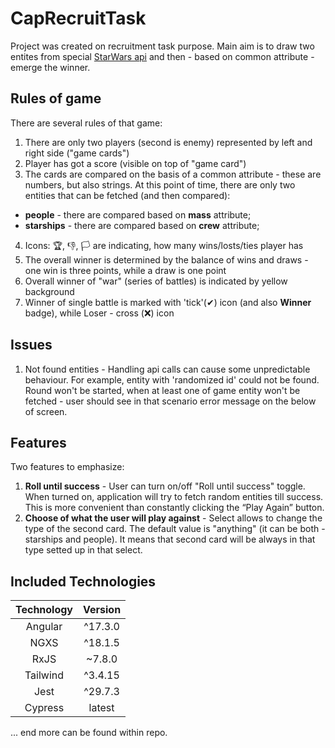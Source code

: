 # CapRecruitTask

Project was created on recruitment task purpose.
Main aim is to draw two entites from special [StarWars api](https://www.swapi.tech/) and then - based
on common attribute - emerge the winner.

## Rules of game

There are several rules of that game:

1. There are only two players (second is enemy) represented by left and right side ("game cards")
2. Player has got a score (visible on top of "game card")
3. The cards are compared on the basis of a common attribute - these are numbers, but also strings.
   At this point of time, there are only two entities that can be fetched (and then compared):

- **people** - there are compared based on **mass** attribute;
- **starships** - there are compared based on **crew** attribute;

4. Icons: 🏆, 👎, 🏳 are indicating, how many wins/losts/ties player has
5. The overall winner is determined by the balance of wins and draws - one win is three points, while a draw is one point
6. Overall winner of "war" (series of battles) is indicated by yellow background
7. Winner of single battle is marked with 'tick'(✔) icon (and also **Winner** badge), while Loser - cross (❌) icon

## Issues

1. Not found entities - Handling api calls can cause some unpredictable behaviour. For example, entity with 'randomized id' could not be found. Round won't be started, when at least one of game entity won't be fetched - user should see in that scenario error message on the below of screen.

## Features

Two features to emphasize:

1. **Roll until success** - User can turn on/off "Roll until success" toggle. When turned on, application will try to fetch random entities till success. This is more convenient than constantly clicking the “Play Again” button.
2. **Choose of what the user will play against** - Select allows to change the type of the second card. The default value is "anything" (it can be both - starships and people). It means that second card will be always in that type setted up in that select.

## Included Technologies

| Technology | Version |
| :--------: | :-----: |
|  Angular   | ^17.3.0 |
|    NGXS    | ^18.1.5 |
|    RxJS    | ~7.8.0  |
|  Tailwind  | ^3.4.15 |
|    Jest    | ^29.7.3 |
|  Cypress   | latest  |

... end more can be found within repo.
